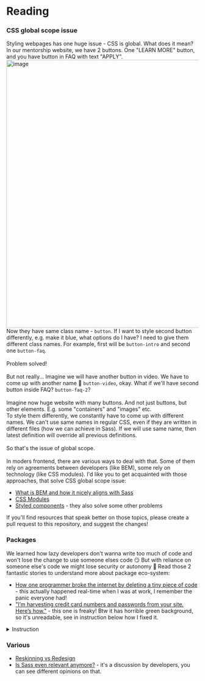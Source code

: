 # Reading

### CSS global scope issue
Styling webpages has one huge issue - CSS is global. What does it mean? In our mentorship website, we have 2 buttons. One "LEARN MORE" button, 
and you have button in FAQ with text "APPLY". </br>
<img width="700" alt="image" src="https://user-images.githubusercontent.com/528887/163688960-219f387d-9413-40c2-b149-61908522be87.png">
 </br>
Now they have same class name - `button`. If I want to style second button differently, e.g. make it blue, what options do I have? 
I need to give them different class names. For example, first will be `button-intro` and second one `button-faq`. <br /> </br>
Problem solved! </br> </br>
But not really... Imagine we will have another button in video. We have to come up with another name 🤔 `button-video`, okay.
What if we'll have second button inside FAQ? `button-faq-2`?  </br> </br>
Imagine now huge website with many buttons. And not just buttons, but other elements. E.g. some "containers" and "images" etc. 
<br />
To style them differently, we constantly have to come up with different names. We can't use same names in regular CSS, 
even if they are written in different files (how we can achieve in Sass). If we will use same name, then latest definition will override all previous definitions. 
<br ><br>
So that's the issue of global scope. 
<br ><br>
In moders frontend, there are various ways to deal with that. Some of them rely on agreements between developers (like BEM),
some rely on technology (like CSS modules). I'd like you to get acquainted with those approaches, that solve CSS global scope issue:
<br >
* [What is BEM and how it nicely aligns with Sass](https://andrew-barnes.medium.com/bem-and-sass-a-perfect-match-5e48d9bc3894)
* [CSS Modules](https://glenmaddern.com/articles/css-modules)
* [Styled components](https://dev.to/coderamos/styled-components-and-their-benefits-33ag) - they also solve some other problems

If you'll find resources that speak better on those topics, please create a pull request to this repository, and suggest the changes! 

### Packages
We learned how lazy developers don't wanna write too much of code and won't lose the change to use someone elses code 😏 
But with reliance on someone else's code we might lose security or autonomy 🤔 Read those 2 fantastic stories to understand more about package eco-system: 
* [How one programmer broke the internet by deleting a tiny piece of code](https://qz.com/646467/how-one-programmer-broke-the-internet-by-deleting-a-tiny-piece-of-code/) - this actually happened real-time when I was at work, I remember the panic everyone had! 
* ["I’m harvesting credit card numbers and passwords from your site. Here’s how."](https://medium.com/hackernoon/im-harvesting-credit-card-numbers-and-passwords-from-your-site-here-s-how-9a8cb347c5b5) - this one is freaky! Btw it has horrible green background, so it's unreadable, see in instruction below how I fixed it.


<details>
  <summary>Instruction</summary>
  
  1. Click on any element on webpage with right click and choose "Inspect"
  2. Find div which you see on my screenshot
  3. Instead of green, click on value, and input `white` to reset the color. Press "Enter"
  Now it's more readable!
  
  <img width="1430" alt="image" src="https://user-images.githubusercontent.com/528887/163689918-00cfb54c-4ab5-4d4b-8023-054998e3d14a.png">

  
</details>


### Various
* [Reskinning vs Redesign](https://www.navigator.ca/reskinning-all-you-need-to-know-about-snakes-and-websites/)
* [Is Sass even relevant anymore?](https://dev.to/kendalmintcode/is-anyone-really-using-sass-anymore-4dik) - it's a discussion by developers, you can see different opinions on that.
